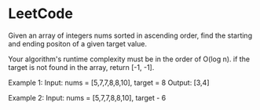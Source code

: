 # LeetCode
Given an array of integers nums sorted in ascending order, find the starting and ending positon of a given target value.

Your algorithm's runtime complexity must be in the order of O(log n).
if the target is not found in the array, return [-1, -1].

Example 1:
Input: nums = [5,7,7,8,8,10], target = 8
Output: [3,4]

Example 2:
Input: nums = [5,7,7,8,8,10],
target - 6 